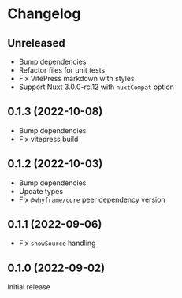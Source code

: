 # Changelog

## Unreleased

- Bump dependencies
- Refactor files for unit tests
- Fix VitePress markdown with styles
- Support Nuxt 3.0.0-rc.12 with `nuxtCompat` option

## 0.1.3 (2022-10-08)

- Bump dependencies
- Fix vitepress build

## 0.1.2 (2022-10-03)

- Bump dependencies
- Update types
- Fix `@whyframe/core` peer dependency version

## 0.1.1 (2022-09-06)

- Fix `showSource` handling

## 0.1.0 (2022-09-02)

Initial release

